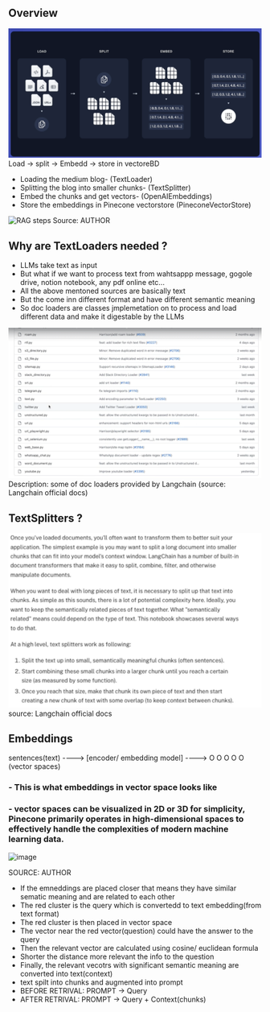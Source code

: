 ## Overview



![alt text](image.png)
Load -> split -> Embedd -> store in vectoreBD
- Loading the medium blog- (TextLoader)
- Splitting the blog into smaller chunks- (TextSplitter)
- Embed the chunks and get vectors- (OpenAIEmbeddings)
- Store the embeddings in Pinecone vectorstore (PineconeVectorStore)


![RAG steps](https://github.com/user-attachments/assets/3b972ad9-38c5-4761-a845-8ecde675a2f7)
Source: AUTHOR


## Why are TextLoaders needed ?
- LLMs take text as input 
- But what if we want to process text from wahtsappp message, gogole drive, notion notebook, any pdf online etc...
- All the above mentoned sources are basically text
- But the come inn different format and have different semantic meaning
- So doc loaders are classes jmplemetation on to process and load different data and make it digestable by the LLMs

![alt text](image-2.png)
Description: some of doc loaders provided by Langchain (source: Langchain official docs)

## TextSplitters ?
![alt text](image-3.png)
source: Langchain official docs

## Embeddings
sentences(text) ---->  [encoder/ embedding model] ----> O O O O O (vector spaces)

### - This is what embeddings in vector space looks like
### - vector spaces can be visualized in 2D or 3D for simplicity, Pinecone primarily operates in high-dimensional spaces to effectively handle the complexities of modern machine learning data.
![image](https://github.com/user-attachments/assets/3c0d4c53-8b1b-436c-90b9-ef3ef091e685)

SOURCE: AUTHOR



- If the emneddings are placed closer that means they have similar sematic meaning and are related to each other
- The red cluster is the query which is convertedd to text embedding(from text format)
- The red cluster is then placed in vector space
- The vector near the red vector(question) could have the answer to the query
- Then the relevant vector are calculated using cosine/ euclidean formula
- Shorter the distance more relevant the info to the question
- Finally, the relevant vecotrs with significant semantic meaning are converted into text(context) 
-  text spilt into chunks and augmented into prompt
-  BEFORE RETRIVAL: PROMPT -> Query
-  AFTER RETRIVAL: PROMPT -> Query + Context(chunks)





